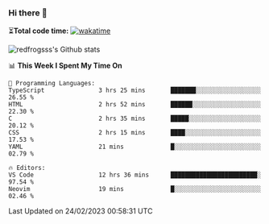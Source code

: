 ### Hi there 👋

⏳**Total code time:** [![wakatime](https://wakatime.com/badge/user/2cbd8003-b8b8-4565-92d7-ad9c23ff1846.svg)](https://wakatime.com/@2cbd8003-b8b8-4565-92d7-ad9c23ff1846)

<img src="https://github-readme-stats.vercel.app/api?username=redfrogsss&show_icons=true" alt="redfrogsss's Github stats"></img>

<!--START_SECTION:waka-->
📊 **This Week I Spent My Time On** 

```text
💬 Programming Languages: 
TypeScript               3 hrs 25 mins       ███████░░░░░░░░░░░░░░░░░░   26.55 % 
HTML                     2 hrs 52 mins       ██████░░░░░░░░░░░░░░░░░░░   22.30 % 
C                        2 hrs 35 mins       █████░░░░░░░░░░░░░░░░░░░░   20.12 % 
CSS                      2 hrs 15 mins       ████░░░░░░░░░░░░░░░░░░░░░   17.53 % 
YAML                     21 mins             █░░░░░░░░░░░░░░░░░░░░░░░░   02.79 % 

🔥 Editors: 
VS Code                  12 hrs 36 mins      ████████████████████████░   97.54 % 
Neovim                   19 mins             █░░░░░░░░░░░░░░░░░░░░░░░░   02.46 % 
```


 Last Updated on 24/02/2023 00:58:31 UTC
<!--END_SECTION:waka-->
